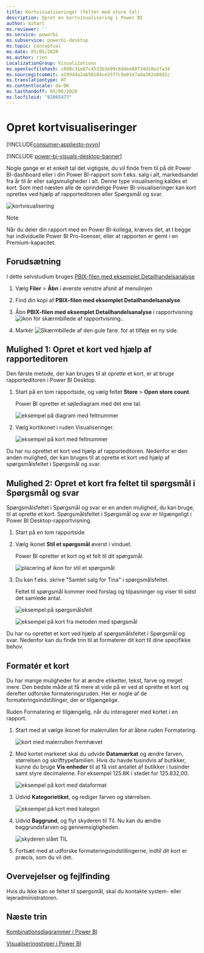 ```yaml
---
title: Kortvisualiseringer (felter med store tal)
description: Opret en kortvisualisering i Power BI
author: mihart
ms.reviewer: ''
ms.service: powerbi
ms.subservice: powerbi-desktop
ms.topic: conceptual
ms.date: 05/05/2020
ms.author: rien
LocalizationGroup: Visualizations
ms.openlocfilehash: c898c31e87c4532b3e99c8d4ee88f34d18e2fa34
ms.sourcegitcommit: a199dda2ab50184ce25f7c9a01e7ada382a88d2c
ms.translationtype: HT
ms.contentlocale: da-DK
ms.lasthandoff: 05/06/2020
ms.locfileid: "82865477"
---
```

# <a name="create-card-visualizations"></a>Opret kortvisualiseringer

[!INCLUDE[consumer-appliesto-nyyn](../includes/consumer-appliesto-nyyn.md)]

[!INCLUDE [power-bi-visuals-desktop-banner](../includes/power-bi-visuals-desktop-banner.md)]

Nogle gange er et enkelt tal det vigtigste, du vil finde frem til på dit Power BI-dashboard eller i din Power BI-rapport som f.eks. salg i alt, markedsandel fra år til år eller salgsmuligheder i alt. Denne type visualisering kaldes et *kort*. Som med næsten alle de oprindelige Power BI-visualiseringer kan kort oprettes ved hjælp af rapporteditoren eller Spørgsmål og svar.

![kortvisualisering](media/power-bi-visualization-card/pbi-opptuntiescard.png)

> [!NOTE]
> Når du deler din rapport med en Power BI-kollega, kræves det, at I begge har individuelle Power BI Pro-licenser, eller at rapporten er gemt i en Premium-kapacitet.

## <a name="prerequisite"></a>Forudsætning

I dette selvstudium bruges [PBIX-filen med eksemplet Detailhandelsanalyse](https://download.microsoft.com/download/9/6/D/96DDC2FF-2568-491D-AAFA-AFDD6F763AE3/Retail%20Analysis%20Sample%20PBIX.pbix)

1. Vælg **Filer** \> **Åbn** i øverste venstre afsnit af menulinjen
   
2. Find din kopi af **PBIX-filen med eksemplet Detailhandelsanalyse**

1. Åbn **PBIX-filen med eksemplet Detailhandelsanalyse** i rapportvisning ![ikon for skærmbillede af rapportvisning.](media/power-bi-visualization-kpi/power-bi-report-view.png).

1. Markér ![Skærmbillede af den gule fane.](media/power-bi-visualization-kpi/power-bi-yellow-tab.png) for at tilføje en ny side.

## <a name="option-1-create-a-card-using-the-report-editor"></a>Mulighed 1: Opret et kort ved hjælp af rapporteditoren

Den første metode, der kan bruges til at oprette et kort, er at bruge rapporteditoren i Power BI Desktop.

1. Start på en tom rapportside, og vælg feltet **Store** \> **Open store count**.

    Power BI opretter et søjlediagram med det ene tal.

   ![eksempel på diagram med feltnummer](media/power-bi-visualization-card/pbi-overview-chart.png)

2. Vælg kortikonet i ruden Visualiseringer.

   ![eksempel på kort med feltnummer](media/power-bi-visualization-card/power-bi-card-visualization.png)

Du har nu oprettet et kort ved hjælp af rapporteditoren. Nedenfor er den anden mulighed, der kan bruges til at oprette et kort ved hjælp af spørgsmålsfeltet i Spørgsmål og svar.

## <a name="option-2-create-a-card-from-the-qa-question-box"></a>Mulighed 2: Opret et kort fra feltet til spørgsmål i Spørgsmål og svar
Spørgsmålsfeltet i Spørgsmål og svar er en anden mulighed, du kan bruge, til at oprette et kort. Spørgsmålsfeltet i Spørgsmål og svar er tilgængeligt i Power BI Desktop-rapportvisning.

1. Start på en tom rapportside

1. Vælg ikonet **Stil et spørgsmål** øverst i vinduet. 

    Power BI opretter et kort og et felt til dit spørgsmål. 

   ![placering af ikon for stil et spørgsmål](media/power-bi-visualization-card/power-bi-q-and-a-overview.png)

2. Du kan f.eks. skrive "Samlet salg for Tina" i spørgsmålsfeltet.

    Feltet til spørgsmål kommer med forslag og tilpasninger og viser til sidst det samlede antal.  

   ![eksempel på spørgsmålsfelt](media/power-bi-visualization-card/power-bi-q-and-a-box.png)

   ![eksempel på kort fra metoden med spørgsmål](media/power-bi-visualization-card/power-bi-q-and-a-card.png)

Du har nu oprettet et kort ved hjælp af spørgsmålsfeltet i Spørgsmål og svar. Nedenfor kan du finde trin til at formaterer dit kort til dine specifikke behov.

## <a name="format-a-card"></a>Formatér et kort
Du har mange muligheder for at ændre etiketter, tekst, farve og meget mere. Den bedste måde at få mere at vide på er ved at oprette et kort og derefter udforske formateringsruden. Her er nogle af de formateringsindstillinger, der er tilgængelige. 

Ruden Formatering er tilgængelig, når du interagerer med kortet i en rapport. 

1. Start med at vælge ikonet for malerrullen for at åbne ruden Formatering. 

    ![kort med malerrullen fremhævet](media/power-bi-visualization-card/power-bi-format-card-2.png)

2. Med kortet markeret skal du udvide **Datamærkat** og ændre farven, størrelsen og skrifttypefamilien. Hvis du havde tusindvis af butikker, kunne du bruge **Vis enheder** til at få vist antallet af butikker i tusinder samt styre decimalerne. For eksempel 125.8K i stedet for 125.832,00.

    ![eksempel på kort med dataformat](media/power-bi-visualization-card/power-bi-card-format-2.png)

3.  Udvid **Kategorietiket**, og rediger farven og størrelsen.

    ![eksempel på kort med kategori](media/power-bi-visualization-card/power-bi-card-format-category.png)

4. Udvid **Baggrund**, og flyt skyderen til Til.  Nu kan du ændre baggrundsfarven og gennemsigtigheden.

    ![skyderen slået TIL](media/power-bi-visualization-card/power-bi-format-color-2.png)

5. Fortsæt med at udforske formateringsindstillingerne, indtil dit kort er præcis, som du vil det. 

## <a name="considerations-and-troubleshooting"></a>Overvejelser og fejlfinding
Hvis du ikke kan se feltet til spørgsmål, skal du kontakte system- eller lejeradministratoren.    

## <a name="next-steps"></a>Næste trin
[Kombinationsdiagrammer i Power BI](power-bi-visualization-combo-chart.md)

[Visualiseringstyper i Power BI](power-bi-visualization-types-for-reports-and-q-and-a.md)
